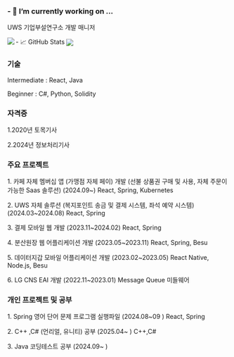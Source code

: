 ### - 🔭 I’m currently working on ...
<p> UWS 기업부설연구소 개발 매니저 </p>
 -  📈 GitHub Stats
<img align="left" src="https://github-readme-stats.vercel.app/api?username=YuYeongjin&&layout=compact&count_private=true&show_icons=true&hide_border=true&card_width=200&include_all_commits=true&bg_color=0D1117&title_color=AEF71D&text_color=AEF71D&icon_color=FFFFFF"/>  
<img align="center" src="https://github-readme-stats.vercel.app/api/top-langs/?username=YuYeongjin&layout=compact&hide_border=true&card_width=600&bg_color=0D1117&title_color=FFFFFF&text_color=FFFFFF&icon_color=FFFFFF"/>

<h3> 기술 </h3>
<p>Intermediate : React, Java </p>
<p>Beginner : C#, Python, Solidity</p>

<h3> 자격증 </h3>
<p> 1.2020년 토목기사 </p>
<p> 2.2024년 정보처리기사 </p>

<h3> 주요 프로젝트 </h3>
<p> 1. 카페 자체 멤버십 앱 (가맹점 자체 페이) 개발 (선불 상품권 구매 및 사용, 자체 주문이 가능한 Saas 솔루션) (2024.09~) React, Spring, Kubernetes </p>
<p> 2. UWS 자체 솔루션 (복지포인트 송금 및 결제 시스템, 좌석 예약 시스템) (2024.03~2024.08) React, Spring </p>
<p> 3. 결제 모바일 웹 개발 (2023.11~2024.02) React, Spring </p>
<p> 4. 분산원장 웹 어플리케이션 개발 (2023.05~2023.11) React, Spring, Besu </p>
<p> 5. 데이터지갑 모바일 어플리케이션 개발 (2023.02~2023.05) React Native, Node.js, Besu </p>
<p> 6. LG CNS EAI 개발 (2022.11~2023.01) Message Queue 미들웨어 </p>

<h3> 개인 프로젝트 및 공부</h3>
<p> 1. Spring 영어 단어 문제 프로그램 실행파일  (2024.08~09 ) React, Spring </p>
<p> 2. C++ ,C# (언리얼, 유니티) 공부 (2025.04~ ) C++,C# </p>
<p> 3. Java 코딩테스트 공부 (2024.09~ ) </p>
<!--
https://github-readme-stats.vercel.app/api/top-langs/?username=YuYeongjin&langs_count=8


**YuYeongjin/YuYeongjin** is a ✨ _special_ ✨ repository because its `README.md` (this file) appears on your GitHub profile.

Here are some ideas to get you started:

- 🔭 I’m currently working on ...
- 🌱 I’m currently learning ...
- 👯 I’m looking to collaborate on ...
- 🤔 I’m looking for help with ...
- 💬 Ask me about ...
- 📫 How to reach me: ...
- 😄 Pronouns: ...
- ⚡ Fun fact: ...
-->
